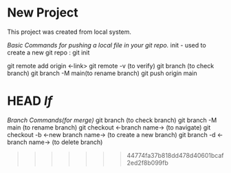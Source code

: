 # New Project

This project was created from local system.

*Basic Commands for pushing a local file in your git repo.*
init - used to create a new git repo : git init

git remote add origin <-link>
git remote -v (to verify)
git branch (to check branch)
git branch -M main(to rename branch)
git push origin main


HEAD
*If* 
=======
*Branch Commands(for merge)*
git branch (to check branch)
git branch -M main (to rename branch)
git checkout <-branch name-> (to navigate)
git checkout -b <-new branch name-> (to create a new branch)
git branch -d <-branch name-> (to delete branch)
>>>>>>> 44774fa37b818dd478d40601bcaf2ed2f8b099fb
